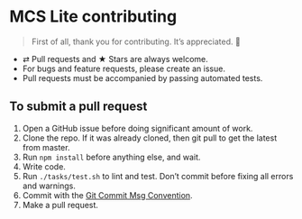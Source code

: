 # MCS Lite contributing

> First of all, thank you for contributing. It’s appreciated. 🙌

* ⇄ Pull requests and ★ Stars are always welcome.
* For bugs and feature requests, please create an issue.
* Pull requests must be accompanied by passing automated tests.

## To submit a pull request

1. Open a GitHub issue before doing significant amount of work.
2. Clone the repo. If it was already cloned, then git pull to get the latest from master.
4. Run `npm install` before anything else, and wait.
5. Write code.
6. Run `./tasks/test.sh` to lint and test. Don’t commit before fixing all errors and warnings.
7. Commit with the [Git Commit Msg Convention](http://karma-runner.github.io/1.0/dev/git-commit-msg.html).
8. Make a pull request.
